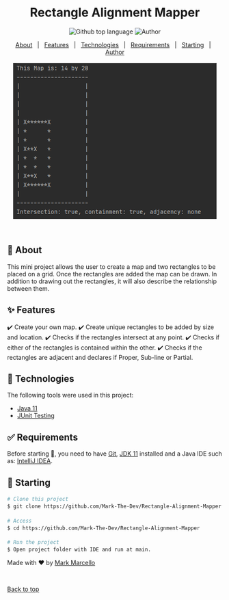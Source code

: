 <div align="center" id="top"> 


 
</div>

<h1 align="center">Rectangle Alignment Mapper</h1>

<p align="center">
  <img alt="Github top language" src="https://img.shields.io/badge/Languages-Java-green">

  <img alt="Author" src="https://img.shields.io/badge/Author-Mark--The--Dev-green">

</p>



<p align="center">
  <a href="#dart-about">About</a> &#xa0; | &#xa0; 
  <a href="#sparkles-features">Features</a> &#xa0; | &#xa0;
  <a href="#rocket-technologies">Technologies</a> &#xa0; | &#xa0;
  <a href="#white_check_mark-requirements">Requirements</a> &#xa0; | &#xa0;
  <a href="#checkered_flag-starting">Starting</a> &#xa0; | &#xa0;
 <a href="https://github.com/{{YOUR_GITHUB_USERNAME}}" target="_blank">Author</a>
 <br><br>
 <img align="center" src="./images/exampleMap.png" alt="Example Map" />
</p>



<br>

## :dart: About ##

This mini project allows the user to create a map and two rectangles to be placed on a grid.
Once the rectangles are added the map can be drawn. In addition to drawing out the rectangles,
 it will also describe the relationship between them.

## :sparkles: Features ##

:heavy_check_mark: Create your own map.
:heavy_check_mark: Create unique rectangles to be added by size and location.
:heavy_check_mark: Checks if the rectangles intersect at any point.
:heavy_check_mark: Checks if either of the rectangles is contained within the other.
:heavy_check_mark: Checks if the rectangles are adjacent and declares if Proper, Sub-line or Partial.

## :rocket: Technologies ##

The following tools were used in this project:

- [Java 11](https://docs.oracle.com/en/java/javase/index.html)
- [JUnit Testing](https://junit.org/junit5/)

## :white_check_mark: Requirements ##

Before starting :checkered_flag:, you need to have [Git](https://git-scm.com), [JDK 11](https://adoptopenjdk.net/) installed and a Java IDE such as: [IntelliJ IDEA](https://www.jetbrains.com/idea/).

## :checkered_flag: Starting ##

```bash
# Clone this project
$ git clone https://github.com/Mark-The-Dev/Rectangle-Alignment-Mapper.git

# Access
$ cd https://github.com/Mark-The-Dev/Rectangle-Alignment-Mapper

# Run the project
$ Open project folder with IDE and run at main.

```


Made with :heart: by <a href="https://github.com/Mark-The-Dev" target="_blank">Mark Marcello</a>

&#xa0;

<a href="#top">Back to top</a>
